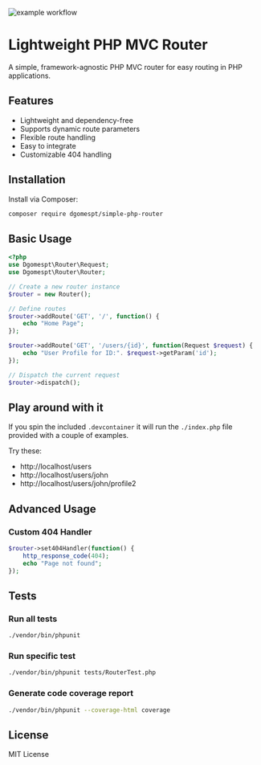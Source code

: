 ![example workflow](https://github.com/dgomespt/simple-php-router/actions/workflows/tests.yml/badge.svg)

# Lightweight PHP MVC Router

A simple, framework-agnostic PHP MVC router for easy routing in PHP applications.

## Features

- Lightweight and dependency-free
- Supports dynamic route parameters
- Flexible route handling
- Easy to integrate
- Customizable 404 handling

## Installation

Install via Composer:

```bash
composer require dgomespt/simple-php-router
```

## Basic Usage

```php
<?php
use Dgomespt\Router\Request;
use Dgomespt\Router\Router;

// Create a new router instance
$router = new Router();

// Define routes
$router->addRoute('GET', '/', function() {
    echo "Home Page";
});

$router->addRoute('GET', '/users/{id}', function(Request $request) {
    echo "User Profile for ID:". $request->getParam('id');
});

// Dispatch the current request
$router->dispatch();
```

## Play around with it

If you spin the included `.devcontainer` it will run the `./index.php` file provided with a couple of examples.

Try these:

- http://localhost/users
- http://localhost/users/john
- http://localhost/users/john/profile2

## Advanced Usage

### Custom 404 Handler

```php
$router->set404Handler(function() {
    http_response_code(404);
    echo "Page not found";
});
```


## Tests


### Run all tests
```bash
./vendor/bin/phpunit
```

### Run specific test
```bash
./vendor/bin/phpunit tests/RouterTest.php
```
### Generate code coverage report
```bash
./vendor/bin/phpunit --coverage-html coverage
```

## License

MIT License